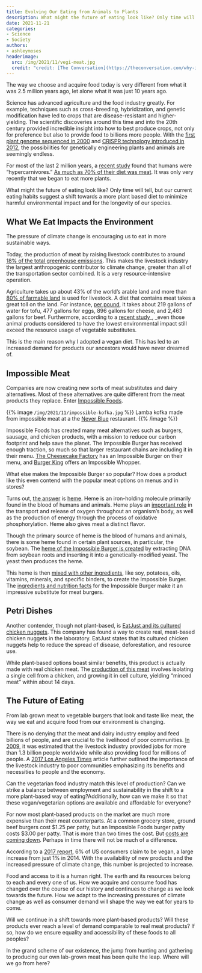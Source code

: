 ```yaml
---
title: Evolving Our Eating from Animals to Plants
description: What might the future of eating look like? Only time will tell, but our current eating habits suggest a shift towards a more plant based diet.
date: 2021-11-21
categories: 
- Science
- Society
authors:
- ashleymoses
headerimage:
  src: /img/2021/11/vegi-meat.jpg
  credit: "credit: [The Conversation](https://theconversation.com/why-its-impossible-to-actually-be-a-vegetarian-55806)"
---
```



The way we choose and acquire food today is very different from what it was 2.5 million years ago, let alone what it was just 10 years ago. 

Science has advanced agriculture and the food industry greatly. For example, techniques such as cross-breeding, hybridization, and genetic modification have led to crops that are disease-resistant and higher-yielding. The scientific discoveries around this time and into the 20th century provided incredible insight into how to best produce crops, not only for preference but also to provide food to billions more people. With the [first plant genome sequenced in 2000](https://www.nature.com/articles/35048692.pdf) and [CRISPR technology introduced in 2012](https://www.science.org/doi/10.1126/science.1225829?url_ver=Z39.88-2003&rfr_id=ori%3Arid%3Acrossref.org&rfr_dat=cr_pub++0pubmed&), the possibilities for genetically engineering plants and animals are seemingly endless.

For most of the last 2 million years, a [recent study](https://onlinelibrary.wiley.com/doi/10.1002/ajpa.24247) found that humans were “hypercarnivores.” [As much as 70% of their diet was meat](https://www.dailymail.co.uk/sciencetech/article-9440677/Stone-Age-humans-HYPERCARNIVORES-survived-meat.html). It was only very recently that we began to eat more plants.

What might the future of eating look like? Only time will tell, but our current eating habits suggest a shift towards a more plant based diet to minimize harmful environmental impact and for the longevity of our species.


## What We Eat Impacts the Environment

The pressure of climate change is encouraging us to eat in more sustainable ways. 

Today, the production of meat by raising livestock contributes to around [18% of the total greenhouse emissions](http://www.fao.org/3/a0701e/a0701e.pdf). This makes the livestock industry the largest anthropogenic contributor to climate change, greater than all of the transportation sector combined. It is a very resource-intensive operation.

Agriculture takes up about 43% of the world’s arable land and more than [80% of farmable land](https://www.theguardian.com/environment/2018/may/31/avoiding-meat-and-dairy-is-single-biggest-way-to-reduce-your-impact-on-earth) is used for livestock. A diet that contains meat takes a great toll on the land. For instance, [per pound](https://www.ewg.org/meateatersguide/interactive-graphic/water/), it takes about 219 gallons of water for tofu, 477 gallons for eggs, 896 gallons for cheese, and 2,463 gallons for beef. Furthermore, according to a [recent study](https://josephpoore.com/Science%20360%206392%20987%20-%20Accepted%20Manuscript.pdf)_, _even those animal products considered to have the lowest environmental impact still exceed the resource usage of vegetable substitutes.

This is the main reason why I adopted a vegan diet. This has led to an increased demand for products our ancestors would have never dreamed of. 


## Impossible Meat

Companies are now creating new sorts of meat substitutes and dairy alternatives. Most of these alternatives are quite different from the meat products they replace. Enter [Impossible Foods](https://impossiblefoods.com/). 

{{%  image `/img/2021/11/impossible-kofka.jpg` %}}
Lamba kofka made from impossible meat at a the [Never Blue](https://www.theneverblue.com/) restaurant.
{{%  /image  %}}


Impossible Foods has created many meat alternatives such as burgers, sausage, and chicken products, with a mission to reduce our carbon footprint and help save the planet. The Impossible Burger has received enough traction, so much so that larger restaurant chains are including it in their menu. [The Cheesecake Factory](https://www.thecheesecakefactory.com/menu/glamburgers-and-sandwiches/impossible-burger/) has an Impossible Burger on their menu, and [Burger King](https://www.bk.com/menu/picker-95eb0a67-9e69-4849-9bc6-6715b3790e9a) offers an Impossible Whopper. 

What else makes the Impossible Burger so popular? How does a product like this even contend with the popular meat options on menus and in stores?

Turns out, [the answer](https://link.springer.com/article/10.1007/s13668-020-00320-6) is [heme](https://www.greenmatters.com/p/what-is-heme-impossible-foods). Heme is an iron-holding molecule primarily found in the blood of humans and animals. Heme plays an [important role](https://biologydictionary.net/heme/) in the transport and release of oxygen throughout an organism’s body, as well as the production of energy through the process of oxidative phosphorylation. Heme also gives meat a distinct flavor.

Though the primary source of heme is the blood of humans and animals, there is some heme found in certain plant sources, in particular, the soybean. The [heme of the Impossible Burger is created](https://www.greenmatters.com/p/what-is-heme-impossible-foods) by extracting DNA from soybean roots and inserting it into a genetically-modified yeast. The yeast then produces the heme.

This heme is then [mixed with other ingredients](https://www.greenmatters.com/p/impossible-burger-ingredients), like soy, potatoes, oils, vitamins, minerals, and specific binders, to create the Impossible Burger. The [ingredients and nutrition facts](https://www.greenmatters.com/p/impossible-burger-ingredients) for the Impossible Burger make it an impressive substitute for meat burgers. 


## Petri Dishes

Another contender, though not plant-based, is [EatJust and its cultured chicken nuggets](https://www.youtube.com/watch?v=DozbuzyBz7U). This company has found a way to create real, meat-based chicken nuggets in the laboratory. EatJust states that its cultured chicken nuggets help to reduce the spread of disease, deforestation, and resource use. 

While plant-based options boast similar benefits, this product is actually made with real chicken meat. The [production of this meat](https://www.cnbc.com/2021/03/01/eat-just-good-meat-sells-lab-grown-cultured-chicken-in-world-first.html) involves isolating a single cell from a chicken, and growing it in cell culture, yielding “minced meat” within about 14 days. 

## The Future of Eating

From lab grown meat to vegetable burgers that look and taste like meat, the way we eat and acquire food from our environment is changing.

There is no denying that the meat and dairy industry employ and feed billions of people, and are  crucial to the livelihood of poor communities. [In 2009](https://cgspace.cgiar.org/bitstream/handle/10568/10601/IssueBrief3.pdf), it was estimated that the livestock industry provided jobs for more than 1.3 billion people worldwide while also providing food for millions of people. A [2017 Los Angeles Times](https://www.latimes.com/world/global-development/la-fg-global-steve-staal-oped-20170706-story.html) article further outlined the importance of the livestock industry to poor communities emphasizing its benefits and necessities to people and the economy.  

Can the vegetarian food industry match this level of production? Can we strike a balance between employment and sustainability in the shift to a more plant-based way of eating?Additionally, how can we make it so that these vegan/vegetarian options are available and affordable for everyone? 

For now most plant-based products on the market are much more expensive than their meat counterparts. At a common grocery store, ground beef burgers cost $1.25 per patty, but an Impossible Foods burger patty costs $3.00 per patty. That is more than two times the cost. But [costs are coming down](https://www.vox.com/future-perfect/2021/2/2/22260454/impossible-foods-burger-plant-based-meat). Perhaps in time there will not be much of a difference.

According to a [2017 report](https://www.reportbuyer.com/product/4959853/top-trends-in-prepared-foods-2017-exploring-trends-in-meat-fish-and-seafood-pasta-noodles-and-rice-prepared-meals-savory-deli-food-soup-and-meat-substitutes.html), 6% of US consumers claim to be vegan, a large increase from just 1% in 2014. With the availability of new products and the increased pressure of climate change, this number is projected to increase. 

Food and access to it is a human right. The earth and its resources belong to each and every one of us. How we acquire and consume food has changed over the course of our history and continues to change as we look towards the future. How we adapt to the increasing pressures of climate change as well as consumer demand will shape the way we eat for years to come. 

Will we continue in a shift towards more plant-based products? Will these products ever reach a level of demand comparable to real meat products? If so, how do we ensure equality and accessibility of these foods to all peoples?

In the grand scheme of our existence, the jump from hunting and gathering to producing our own lab-grown meat has been quite the leap. Where will we go from here?